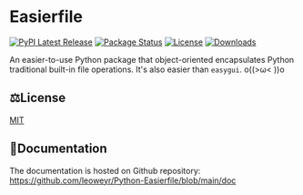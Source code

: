 # Easierfile

[![PyPI Latest Release](https://img.shields.io/pypi/v/easierfile.svg)](https://pypi.org/project/easierfile/)
[![Package Status](https://img.shields.io/pypi/status/easierfile.svg)](https://pypi.org/project/easierfile/)
[![License](https://img.shields.io/pypi/l/easierfile.svg)](https://github.com/leoweyr/Python-Easierfile/blob/main/LICENSE)
[![Downloads](https://static.pepy.tech/personalized-badge/easierfile?period=total&units=international_system&left_color=grey&right_color=green&left_text=pypi%20downloads)](https://pepy.tech/project/easierfile)

An easier-to-use Python package that object-oriented encapsulates Python traditional built-in file operations. It's also easier than `easygui`. o((>ω< ))o

## ⚖️License

[MIT](https://github.com/leoweyr/Python-Easierfile/blob/main/LICENSE)

## 📗Documentation

The documentation is hosted on Github repository: https://github.com/leoweyr/Python-Easierfile/blob/main/doc